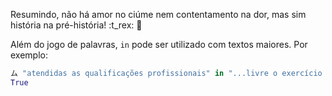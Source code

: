 Resumindo, não há amor no ciúme nem contentamento na dor, mas sim história na pré-história! :t_rex: :sauropod:

Além do jogo de palavras, `in` pode ser utilizado com textos maiores. Por exemplo:

```python
ム "atendidas as qualificações profissionais" in "...livre o exercício de qualquer trabalho, ofício ou profissão, atendidas as qualificações profissionais que a lei estabelecer..."
True
```

